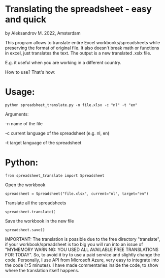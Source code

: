    # Translating the spreadsheet - easy and quick
   by Aleksandrov M. 2022, Amsterdam


   This program allows to translate entire Excel workbooks/spreadsheets while preserving the format of original file. 
   It also doesn't break math or functions in excel, just translates the text. The output is a new translated .xslx file.
    
    
   E.g. it useful when you are working in a different country.
    
   How to use? That's how:

   

   # Usage:
    python spreadsheet_translate.py -n file.xlsx -c "nl" -t "en"               

  Arguments: 
  
  -n      name of the file
   
  -c      current language of the spreadsheet (e.g. nl, en)
          
  -t     target language of the spreadsheet


   
   # Python:

    from spreadsheet_translate import Spreadsheet 
    
   Open the workbook
   
    spreadsheet = Spreadsheet("file.xlsx", current="nl", target="en") 
    
   Translate all the spreadsheets
   
    spreadsheet.translate()    
    
   Save the workbook in the new file
   
    spreadsheet.save()                                                       



   IMPORTANT: The translation is possible due to the free directory "translate",
   if your workbook/spreadsheet is too big you will run into an issue of
   "MYMEMORY WARNING: YOU USED ALL AVAILABLE FREE TRANSLATIONS FOR TODAY". So, to avoid it
   try to use a paid service and slightly change the code. Personally, I use API from Microsoft Azure,
   very easy to integrate into the code (±5 minutes). I have made commentaries inside the code,
   to show where the translation itself happens.
